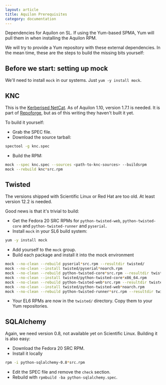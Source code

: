 ```yaml
---
layout: article
title: Aquilon Prerequisites
category: documentation
---
```


Dependencies for Aquilon on SL.  If using the Yum-based SPMA, Yum will
pull them in when installing the Aquilon RPM.

We will try to provide a Yum repository with these external
dependencies.  In the mean time, these are the steps to build the
missing bits yourself:

## Before we start: setting up mock

We'll need to install `mock` in our systems.  Just `yum -y install
mock`.

## KNC

This is the
[Kerberised NetCat](http://oskt.secure-endpoints.com/knc.html).  As of
Aquilon 1.10, version 1.7.1 is needed.  It is part of
[Repoforge](http://repoforge.org), but as of this writing they haven't
built it yet.

To build it yourself:

* Grab the SPEC file.
* Download the source tarball:

```sh
spectool -g knc.spec
```
* Build the RPM:

```sh
mock --spec knc.spec --sources <path-to-knc-sources> --buildsrpm
mock --rebuild knc*src.rpm
```

## Twisted

The versions shipped with Scientific Linux or Red Hat are too old.  At
least version 12.2 is needed.

Good news is that it's trivial to build:

* Get the Fedora 20 SRC RPMs for `python-twisted-web`,
   `python-twisted-core` and `python-twisted-runner` and `pyserial`.
* Install `mock` in your SL6 build system:

```sh
yum -y install mock
```

* Add yourself to the `mock` group.
* Build each package and install it into the mock environment

```sh
mock --no-clean --rebuild pyserial*src.rpm --resultdir twisted/
mock --no-clean --install twisted/pyserial*noarch.rpm
mock --no-clean --rebuild python-twisted-core*src.rpm --resultdir twisted/
mock --no-clean --install twisted/python-twisted-core*x86_64.rpm
mock --no-clean --rebuild python-twisted-web*src.rpm --resultdir twisted/
mock --no-clean --install twisted/python-twisted-web*noarch.rpm
mock --no-clean --rebuild python-twisted-runner*src.rpm --resultdir twisted/
```

* Your EL6 RPMs are now in the `twisted/` directory.  Copy them to
   your Yum repositories.

## SQLAlchemy

Again, we need version 0.8, not available yet on Scientific Linux.
Building it is also easy:

* Download the Fedora 20 SRC RPM.
* Install it locally

```sh
rpm -i python-sqlalchemy-0.8*src.rpm
```

* Edit the SPEC file and remove the `check` section.
* Rebuild with `rpmbuild -ba python-sqlalchemy.spec`.
